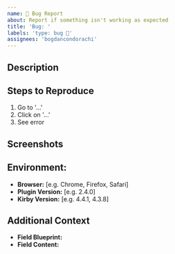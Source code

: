 ```yaml
---
name: 🐛 Bug Report
about: Report if something isn't working as expected
title: 'Bug: '
labels: 'type: bug 🐛'
assignees: 'bogdancondorachi'
---
```


## Description


## Steps to Reproduce
1. Go to '...'
2. Click on '...'
3. See error


## Screenshots


## Environment:
- **Browser:** [e.g. Chrome, Firefox, Safari]
- **Plugin Version:** [e.g. 2.4.0]
- **Kirby Version:** [e.g. 4.4.1, 4.3.8]


## Additional Context
- **Field Blueprint:**
- **Field Content:**
